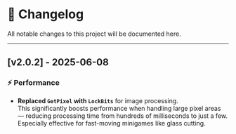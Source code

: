 # 📜 Changelog

All notable changes to this project will be documented here.

---

## [v2.0.2] - 2025-06-08

### ⚡ Performance
- **Replaced `GetPixel` with `LockBits`** for image processing.  
  This significantly boosts performance when handling large pixel areas — reducing processing time from hundreds of milliseconds to just a few.  
  Especially effective for fast-moving minigames like glass cutting.
